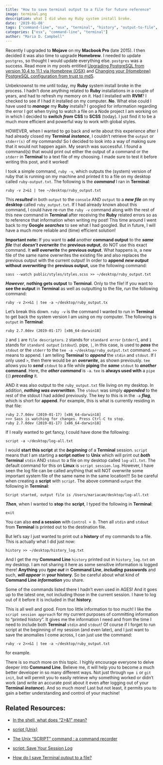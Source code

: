 ```yaml
---
title: "How to save terminal output to a file for future reference"
image: terminal.png
description: what I did when my Ruby system install broke.
date: '2019-01-08'
tags: ["command-line", "osx", "terminal", "history", "output-to-file", "session-log", "stdin", "stdout", "unix-script-command"]
categories: ["osx", "command-line", "terminal"]
author: "Maria D. Campbell"
---
```


Recently I upgraded to **Mojave** on my **Macbook Pro** (late 2015). I then decided it was also time to upgrade **Homebrew**. I needed to update `postgres`, so thought I would update everything else. `postgres` was a success. Read more in my posts entitled [Upgrading PostgreSQL from version 10.4 to 11.1 via Homebrew (OSX)](/blog/upgrading-postgresql-via-homebrew/) and [Changing your (Homebrew) PostgreSQL configuration from trust to md5](/blog/changing-your-homebrew-postgresql-configuration-from-trust-to-md5/).
 
Unbeknownst to me until today, my **Ruby** system install broke in the process. I hadn’t done anything related to **Ruby** installations in a couple of years, and had to refresh my memory on it. Had I installed with **RVM**? I checked to see if I had it installed on my computer. **No**. What else could I have used to ***manage*** my **Ruby** installs? I googled for information regarding the error I got when trying to watch a file on a Node project I am working on in which I decided to **switch** ***from*** **CSS** to **SCSS** (today). I just find it to be a much more efficient and powerful way to work with global styles.

HOWEVER, when I wanted to go back and write about this experience after I had already closed my **Terminal** ***instance***, I couldn’t retrieve the `output` or `stderr(s)` of my commands! So I decided to look into a way of making sure that it would not happen again. My search was successful. I found a command(s) that would print out either the output of a command or the `stderr` in **Terminal** to a text file of my choosing. I made sure to test it before writing this post, and it worked!

I took a simple command, `ruby -v`, which outputs the (system) version of ruby that is running on my machine and printed it to a file on my desktop called `ruby-output.txt`. The following is the ***command*** I ran in **Terminal**:

```shell
ruby -v 2>&1 | tee ~/desktop/ruby_output.txt
```

This ***resulted*** in both `output` to the `console` AND `output` to a ***new file*** on my **desktop** called `ruby_output.txt`. If I had already known about this command, I could have re-run the `ruby -v` command along with the rest of this new command in **Terminal** after receiving the **Ruby** related errors so as to reference that information when writing my post! This time around I went back to my **Google** ***searches*** to see what I had googled. But in future, I will have a much more reliable and (time) efficient solution!

**Important note:** If you want to **add** another **command output** to the ***same file*** that ***doesn’t overwrite*** the **previous output**, do NOT use this exact command. It ***will*** **overwrite** the **previous output**. What happens is, a new file of the same name overwrites the existing file and also replaces the previous output with the current output! In order to **append** ***new output*** **without** ***overwriting*** the **previous output**, use the following command:

```shell
sass --watch public/styles/styles.scss >> ~/desktop/ruby_output.txt
```

***However***, **nothing gets output** to **Terminal**. Only to the file! If you want to **see the output** in **Terminal** as well as outputting to the file, run the following command:

```shell
ruby -v 2>>&1 | tee -a ~/desktop/ruby_output.tx
```

Let’s break this down. `ruby -v` is the command I wanted to run in **Terminal** to get back the system version I am using on my computer. The following is `output` in **Terminal**:

```shell
ruby 2.7.0dev (2019-01-17) [x86_64-darwin18]
```

`2` and `1` are `file descriptors`. `2` stands for `standard error` (`stderr`), and `1` stands for `standard output` (`stdout`). pipe, `|`, in this case, is used to ***pass*** the `stdout` or the `stderr` to the `tee -a ~/desktop/ruby_output.txt` command. `>>` means to append. I am telling **Terminal** to ***append*** the `stdin` and `stdout`. If I only used `>`, then there would be an ***overwrite***, as shown previously. `tee` allows you to ***send*** `stdout` to a file while **piping** the ***same*** `stdout` to ***another*** **command**. Here, the ***other command*** is `-a`. `tee` is **always used with** a `pipe` (`|`) ***preceding*** it.

AND it was also output to the `ruby_output.txt` file living on my desktop. In addition, ***nothing was overwritten***. The `stdout` was simply ***appended*** to the rest of the stdout I had added previously. The key to this is in the `-a` ***flag***, which is short for **append**. For example, this is what is currently residing in that file:

```shell
ruby 2.7.0dev (2019-01-17) [x86_64-darwin18]
>>> Sass is watching for changes. Press Ctrl-C to stop.
ruby 2.7.0dev (2019-01-17) [x86_64-darwin18]
```

If I really wanted to get fancy, I could have done the following:

```shell
script -a ~/desktop/log-all.txt
```

I would **start this script** at the ***beginning*** of a **Terminal** session. `script` means that I am starting a **script** ***native*** to **Unix** which will print out ***both*** **Terminal** `stdin` AND `stdout` to a file on my desktop called `log-all.txt`. The default command for this on **Linux** is `script session.log`. However, I have seen the log file can be called anything that will NOT overwrite some important system file of the same name in the same location!!! So be careful when creating a **script** with `script`. The above command `output` the following in **Terminal**:

```shell
Script started, output file is /Users/mariacam/desktop/log-all.txt
```

***Then***, when I wanted to **stop** the **script**, I typed the following in **Terminal**:

```shell
exit
```

You can also **end a session** with `Control + D`. Then all `stdin` and `stdout` from **Terminal** is printed out to the destination file.

But let’s say I just wanted to print out a **history** of my commands to a file. This is actually what I did just now:

```shell
history >> ~/desktop/history_log.txt
```

And I get the my **Command Line** `history` printed out in `history_log.txt` on my desktop. I am not sharing it here as some sensitive information is logged there! **Anything** you ***type out*** in **Command Line**, ***including*** **passwords** and such, ***will appear*** in **your history**. So be careful about what kind of **Command Line** ***information*** you share.

Some of the commands listed there I hadn’t even used in AGES! And it goes up to the latest one, not including those in the current session. I have to log out of it before it is included in that **history**.

This is all well and good. From too little information to too much! I like the `script session approach` for my current purposes of committing information to “printed history”. It gives me the information I need and from the time I need to include both **Terminal** `stdin` and `stdout`! Of course if I forget to run script at the beginning of my session (and even later), and I just want to save the anomalies I come across, I can just use the command:

```shell
ruby -v 2>>&1 | tee -a ~/desktop/ruby_output.txt
```

for example.

There is so much more on this topic. I highly encourage everyone to delve deeper into **Command Line**. Believe me, it will help you to become a much better developer in so many different ways. Not just through `npm i` or `git init`, but will permit you to easily retrieve why something worked or didn’t work (and write an accurate post about it even after logging out of your **Terminal** ***instance***). And so much more! Last but not least, it permits you to gain a better understanding and control of your machine!

## Related Resources:

+ [In the shell, what does “2>&1” mean?](https://stackoverflow.com/questions/818255/in-the-shell-what-does-21-mean)

+ [script (Unix)](https://en.wikipedia.org/wiki/Script_(Unix))

+ [The Unix “SCRIPT” command : a command recorder](https://www.ibm.com/developerworks/community/blogs/nix/entry/the_unix_script_command_a_command_recorder2?lang=en)

+ [script: Save Your Session Log](https://www.unixtutorial.org/script-save-your-session-log)

+ [How do I save Terminal output to a file?](https://askubuntu.com/questions/420981/how-do-i-save-terminal-output-to-a-file)




